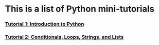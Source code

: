 # This is a list of Python mini-tutorials

### [Tutorial 1: Introduction to Python](Python_Tutorial_1.md)

### [Tutorial 2: Conditionals, Loops, Strings, and Lists](Python_Tutorial_2.md)
